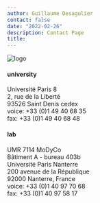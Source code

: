 ```yaml
---
author: Guillaume Desagulier
contact: false
date: "2022-02-26"
description: Contact Page
title:
---
```

![logo](/images/logogd.png)

#### university

Université Paris 8\
2, rue de la Liberté\
93526 Saint Denis cedex\
voice: +33 (0)1 49 40 68 35\
fax: +33 (0)1 49 40 68 48

#### lab

UMR 7114 MoDyCo\
Bâtiment A - bureau 403b\
Université Paris Nanterre\
200 avenue de la République\
92000 Nanterre, France\
voice: +33 (0)1 40 97 70 68\
fax: +33 (0)1 40 97 58 17
